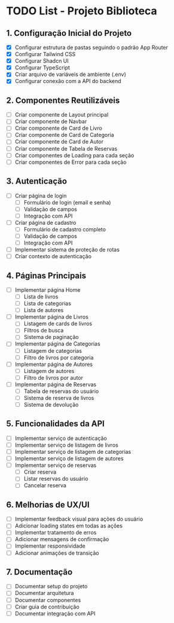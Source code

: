 # TODO List - Projeto Biblioteca

## 1. Configuração Inicial do Projeto
- [X] Configurar estrutura de pastas seguindo o padrão App Router
- [X] Configurar Tailwind CSS
- [X] Configurar Shadcn UI
- [X] Configurar TypeScript
- [X] Criar arquivo de variáveis de ambiente (.env)
- [X] Configurar conexão com a API do backend

## 2. Componentes Reutilizáveis
- [ ] Criar componente de Layout principal
- [ ] Criar componente de Navbar
- [ ] Criar componente de Card de Livro
- [ ] Criar componente de Card de Categoria
- [ ] Criar componente de Card de Autor
- [ ] Criar componente de Tabela de Reservas
- [ ] Criar componentes de Loading para cada seção
- [ ] Criar componentes de Error para cada seção

## 3. Autenticação
- [ ] Criar página de login
  - [ ] Formulário de login (email e senha)
  - [ ] Validação de campos
  - [ ] Integração com API
- [ ] Criar página de cadastro
  - [ ] Formulário de cadastro completo
  - [ ] Validação de campos
  - [ ] Integração com API
- [ ] Implementar sistema de proteção de rotas
- [ ] Criar contexto de autenticação

## 4. Páginas Principais
- [ ] Implementar página Home
  - [ ] Lista de livros
  - [ ] Lista de categorias
  - [ ] Lista de autores
- [ ] Implementar página de Livros
  - [ ] Listagem de cards de livros
  - [ ] Filtros de busca
  - [ ] Sistema de paginação
- [ ] Implementar página de Categorias
  - [ ] Listagem de categorias
  - [ ] Filtro de livros por categoria
- [ ] Implementar página de Autores
  - [ ] Listagem de autores
  - [ ] Filtro de livros por autor
- [ ] Implementar página de Reservas
  - [ ] Tabela de reservas do usuário
  - [ ] Sistema de reserva de livros
  - [ ] Sistema de devolução

## 5. Funcionalidades da API
- [ ] Implementar serviço de autenticação
- [ ] Implementar serviço de listagem de livros
- [ ] Implementar serviço de listagem de categorias
- [ ] Implementar serviço de listagem de autores
- [ ] Implementar serviço de reservas
  - [ ] Criar reserva
  - [ ] Listar reservas do usuário
  - [ ] Cancelar reserva

## 6. Melhorias de UX/UI
- [ ] Implementar feedback visual para ações do usuário
- [ ] Adicionar loading states em todas as ações
- [ ] Implementar tratamento de erros
- [ ] Adicionar mensagens de confirmação
- [ ] Implementar responsividade
- [ ] Adicionar animações de transição

## 7. Documentação
- [ ] Documentar setup do projeto
- [ ] Documentar arquitetura
- [ ] Documentar componentes
- [ ] Criar guia de contribuição
- [ ] Documentar integração com API 